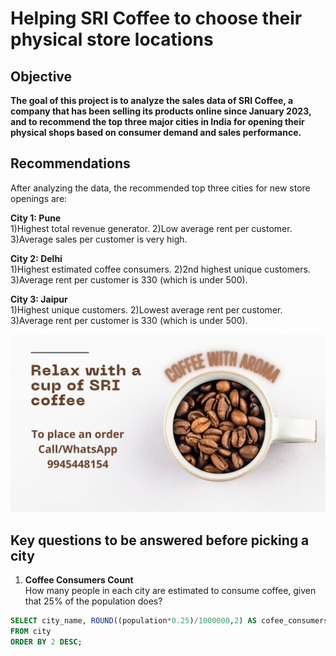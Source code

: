 # Helping SRI Coffee to choose their physical store locations
## Objective
**The goal of this project is to analyze the sales data of SRI Coffee, a company that has been selling its products online since January 2023, and to recommend the top three major cities in India for opening their physical shops based on consumer demand and sales performance.**

## Recommendations
After analyzing the data, the recommended top three cities for new store openings are:

**City 1: Pune**  
1)Highest total revenue generator.                                                                                                                                       2)Low average rent per customer.                                                                                                                                         3)Average sales per customer is very high. 

**City 2: Delhi**  
1)Highest estimated coffee consumers. 
2)2nd highest unique customers.
3)Average rent per customer is 330 (which is under 500).

**City 3: Jaipur**  
1)Highest unique customers. 
2)Lowest average rent per customer.
3)Average rent per customer is 330 (which is under 500).

![Company Logo](https://github.com/TanvirRaihanKhan/Helping-a-Coffee-Shop-to-expand-their-business-with-help-of-SQL/blob/main/cofee_store.jpg)

## Key questions to be answered before picking a city 
1. **Coffee Consumers Count**  
   How many people in each city are estimated to consume coffee, given that 25% of the population does?
```sql
SELECT city_name, ROUND((population*0.25)/1000000,2) AS cofee_consumers_in_millions, city_rank
FROM city
ORDER BY 2 DESC;
```
   



